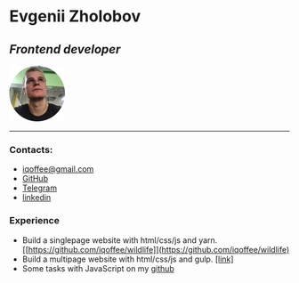 # Evgenii Zholobov

## _Frontend developer_

![My Photo](./img/myPhoto.png)

---

### Contacts:

- iqoffee@gmail.com
- [GitHub](https://github.com/iqoffee)
- [Telegram](https://t.me/aqoolax)
- [linkedin](www.linkedin.com/in/iqoffee)

### Experience

- Build a singlepage website with html/css/js and yarn. [[https://github.com/iqoffee/wildlife]](https://github.com/iqoffee/wildlife)
- Build a multipage website with html/css/js and gulp. [[link]](https://github.com/iqoffee/online-zoo)
- Some tasks with JavaScript on my [github](https://github.com/iqoffee?tab=repositories)
